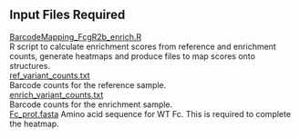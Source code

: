 ## Input Files Required

[BarcodeMapping_FcgR2b_enrich.R](https://github.com/Ortlund-Laboratory/DMS_IgG1Fc/blob/main/example_enrichment_escape/scores_and_visualization/enrichment/BarcodeMapping_FcgR2b_enrich.R)<br>
R script to calculate enrichment scores from reference and enrichment counts, generate heatmaps and produce files to map scores onto structures.<br>
[ref_variant_counts.txt](https://github.com/Ortlund-Laboratory/DMS_IgG1Fc/blob/main/example_enrichment_escape/scores_and_visualization/enrichment/ref_variant_counts.txt)<br>
Barcode counts for the reference sample.<br>
[enrich_variant_counts.txt](https://github.com/Ortlund-Laboratory/DMS_IgG1Fc/blob/main/example_enrichment_escape/scores_and_visualization/enrichment/enrich_variant_counts.txt)<br>
Barcode counts for the enrichment sample.<br>
[Fc_prot.fasta](https://github.com/Ortlund-Laboratory/DMS_IgG1Fc/blob/main/example_enrichment_escape/scores_and_visualization/enrichment/Fc_prot.fasta)
Amino acid sequence for WT Fc. This is required to complete the heatmap.
